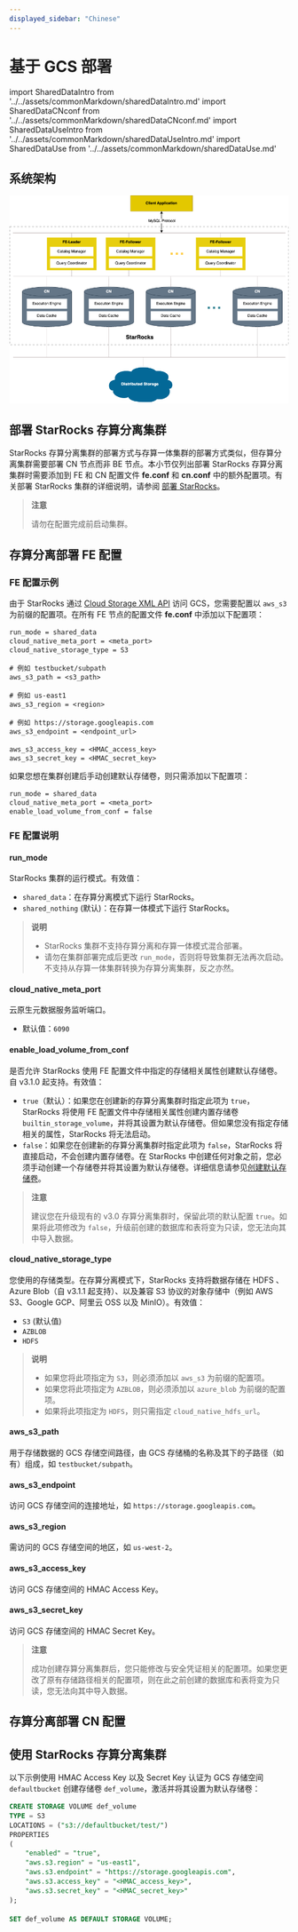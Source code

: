 ```yaml
---
displayed_sidebar: "Chinese"
---
```


# 基于 GCS 部署

import SharedDataIntro from '../../assets/commonMarkdown/sharedDataIntro.md'
import SharedDataCNconf from '../../assets/commonMarkdown/sharedDataCNconf.md'
import SharedDataUseIntro from '../../assets/commonMarkdown/sharedDataUseIntro.md'
import SharedDataUse from '../../assets/commonMarkdown/sharedDataUse.md'

<SharedDataIntro />

## 系统架构

![Shared-data Architecture](../../assets/share_data_arch.png)

## 部署 StarRocks 存算分离集群

StarRocks 存算分离集群的部署方式与存算一体集群的部署方式类似，但存算分离集群需要部署 CN 节点而非 BE 节点。本小节仅列出部署 StarRocks 存算分离集群时需要添加到 FE 和 CN 配置文件 **fe.conf** 和 **cn.conf** 中的额外配置项。有关部署 StarRocks 集群的详细说明，请参阅 [部署 StarRocks](../deploy_manually.md)。

> **注意**
>
> 请勿在配置完成前启动集群。

## 存算分离部署 FE 配置

### FE 配置示例

由于 StarRocks 通过 [Cloud Storage XML API](https://cloud.google.com/storage/docs/xml-api/overview) 访问 GCS，您需要配置以 `aws_s3` 为前缀的配置项。在所有 FE 节点的配置文件 **fe.conf** 中添加以下配置项：

  ```Properties
  run_mode = shared_data
  cloud_native_meta_port = <meta_port>
  cloud_native_storage_type = S3

  # 例如 testbucket/subpath
  aws_s3_path = <s3_path>

  # 例如 us-east1
  aws_s3_region = <region>

  # 例如 https://storage.googleapis.com
  aws_s3_endpoint = <endpoint_url>

  aws_s3_access_key = <HMAC_access_key>
  aws_s3_secret_key = <HMAC_secret_key>
  ```

  如果您想在集群创建后手动创建默认存储卷，则只需添加以下配置项：

  ```Properties
  run_mode = shared_data
  cloud_native_meta_port = <meta_port>
  enable_load_volume_from_conf = false
  ```

### FE 配置说明

#### run_mode

StarRocks 集群的运行模式。有效值：

- `shared_data`：在存算分离模式下运行 StarRocks。
- `shared_nothing` (默认)：在存算一体模式下运行 StarRocks。

> **说明**
>
> - StarRocks 集群不支持存算分离和存算一体模式混合部署。
> - 请勿在集群部署完成后更改 `run_mode`，否则将导致集群无法再次启动。不支持从存算一体集群转换为存算分离集群，反之亦然。

#### cloud_native_meta_port

云原生元数据服务监听端口。

- 默认值：`6090`

#### enable_load_volume_from_conf

是否允许 StarRocks 使用 FE 配置文件中指定的存储相关属性创建默认存储卷。自 v3.1.0 起支持。有效值：

- `true`（默认）：如果您在创建新的存算分离集群时指定此项为 `true`，StarRocks 将使用 FE 配置文件中存储相关属性创建内置存储卷 `builtin_storage_volume`，并将其设置为默认存储卷。但如果您没有指定存储相关的属性，StarRocks 将无法启动。
- `false`：如果您在创建新的存算分离集群时指定此项为 `false`，StarRocks 将直接启动，不会创建内置存储卷。在 StarRocks 中创建任何对象之前，您必须手动创建一个存储卷并将其设置为默认存储卷。详细信息请参见[创建默认存储卷](#创建默认存储卷)。

> **注意**
>
> 建议您在升级现有的 v3.0 存算分离集群时，保留此项的默认配置 `true`。如果将此项修改为 `false`，升级前创建的数据库和表将变为只读，您无法向其中导入数据。

#### cloud_native_storage_type

您使用的存储类型。在存算分离模式下，StarRocks 支持将数据存储在 HDFS 、Azure Blob（自 v3.1.1 起支持）、以及兼容 S3 协议的对象存储中（例如 AWS S3、Google GCP、阿里云 OSS 以及 MinIO）。有效值：

- `S3` (默认值)
- `AZBLOB`
- `HDFS`

> **说明**
>
> - 如果您将此项指定为 `S3`，则必须添加以 `aws_s3` 为前缀的配置项。
> - 如果您将此项指定为 `AZBLOB`，则必须添加以 `azure_blob` 为前缀的配置项。
> - 如果将此项指定为 `HDFS`，则只需指定 `cloud_native_hdfs_url`。

#### aws_s3_path

用于存储数据的 GCS 存储空间路径，由 GCS 存储桶的名称及其下的子路径（如有）组成，如 `testbucket/subpath`。

#### aws_s3_endpoint

访问 GCS 存储空间的连接地址，如 `https://storage.googleapis.com`。

#### aws_s3_region

需访问的 GCS 存储空间的地区，如 `us-west-2`。

#### aws_s3_access_key

访问 GCS 存储空间的 HMAC Access Key。

#### aws_s3_secret_key

访问 GCS 存储空间的 HMAC Secret Key。

> **注意**
>
> 成功创建存算分离集群后，您只能修改与安全凭证相关的配置项。如果您更改了原有存储路径相关的配置项，则在此之前创建的数据库和表将变为只读，您无法向其中导入数据。

## 存算分离部署 CN 配置

<SharedDataCNconf />

## 使用 StarRocks 存算分离集群

<SharedDataUseIntro />

以下示例使用 HMAC Access Key 以及 Secret Key 认证为 GCS 存储空间 `defaultbucket` 创建存储卷 `def_volume`，激活并将其设置为默认存储卷：

```SQL
CREATE STORAGE VOLUME def_volume
TYPE = S3
LOCATIONS = ("s3://defaultbucket/test/")
PROPERTIES
(
    "enabled" = "true",
    "aws.s3.region" = "us-east1",
    "aws.s3.endpoint" = "https://storage.googleapis.com",
    "aws.s3.access_key" = "<HMAC_access_key>",
    "aws.s3.secret_key" = "<HMAC_secret_key>"
);

SET def_volume AS DEFAULT STORAGE VOLUME;
```

<SharedDataUse />
